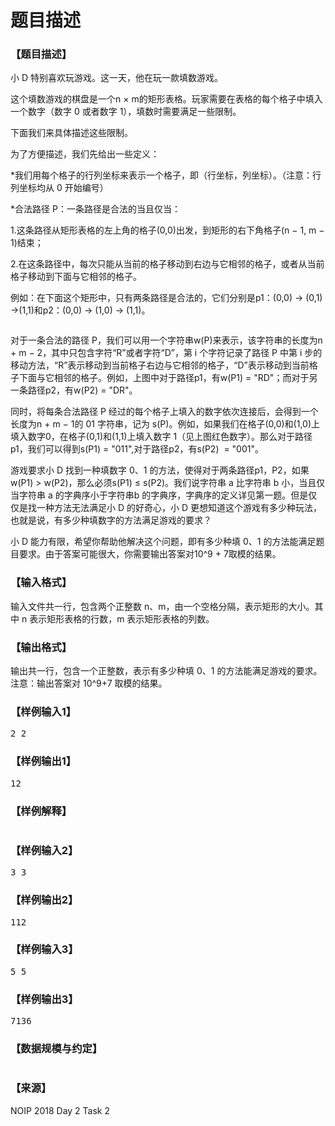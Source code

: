 # 题目描述


<h3>
【题目描述】
</h3>
<p>
小 D 特别喜欢玩游戏。这一天，他在玩一款填数游戏。
</p>
<p>
这个填数游戏的棋盘是一个n × m的矩形表格。玩家需要在表格的每个格子中填入一个数字（数字 0 或者数字 1），填数时需要满足一些限制。
</p>
<p>
下面我们来具体描述这些限制。
</p>
<p>
为了方便描述，我们先给出一些定义：
</p>
<p>
*我们用每个格子的行列坐标来表示一个格子，即（行坐标，列坐标）。（注意：行列坐标均从 0 开始编号）
</p>
<p>
*合法路径 P：一条路径是合法的当且仅当：
</p>
<p>
1.这条路径从矩形表格的左上角的格子(0,0)出发，到矩形的右下角格子(n − 1, m − 1)结束；
</p>
<p>
2.在这条路径中，每次只能从当前的格子移动到右边与它相邻的格子，或者从当前格子移动到下面与它相邻的格子。
</p>
<p>
例如：在下面这个矩形中，只有两条路径是合法的，它们分别是p1：(0,0) → (0,1) →(1,1)和p2：(0,0) → (1,0) → (1,1)。
</p>
<p>
<img src="/upload/image/20181113/20181113103610_40986.jpg" alt=""/> 
</p>
<p>
对于一条合法的路径 P，我们可以用一个字符串w(P)来表示，该字符串的长度为n + m − 2，其中只包含字符“R”或者字符“D”，第 i 个字符记录了路径 P 中第 i 步的移动方法，“R”表示移动到当前格子右边与它相邻的格子，“D”表示移动到当前格子下面与它相邻的格子。例如，上图中对于路径p1，有w(P1) = &#34;RD&#34;；而对于另一条路径p2，有w(P2) = &#34;DR&#34;。
</p>
<p>
同时，将每条合法路径 P 经过的每个格子上填入的数字依次连接后，会得到一个长度为n + m − 1的 01 字符串，记为 s(P)。例如，如果我们在格子(0,0)和(1,0)上填入数字0，在格子(0,1)和(1,1)上填入数字 1（见上图红色数字）。那么对于路径p1，我们可以得到s(P1) = &#34;011&#34;,对于路径p2，有s(P2)  = &#34;001&#34;。
</p>
<p>
游戏要求小 D 找到一种填数字 0、1 的方法，使得对于两条路径p1，P2，如果w(P1) &gt; w(P2)，那么必须s(P1) ≤ s(P2)。我们说字符串 a 比字符串 b 小，当且仅当字符串 a 的字典序小于字符串b 的字典序，字典序的定义详见第一题。但是仅仅是找一种方法无法满足小 D 的好奇心，小 D 更想知道这个游戏有多少种玩法，也就是说，有多少种填数字的方法满足游戏的要求？
</p>
<p>
小 D 能力有限，希望你帮助他解决这个问题，即有多少种填 0、1 的方法能满足题目要求。由于答案可能很大，你需要输出答案对10^9 + 7取模的结果。
</p>
<h3>
【输入格式】
</h3>
<p>
输入文件共一行，包含两个正整数 n、m，由一个空格分隔，表示矩形的大小。其中 n 表示矩形表格的行数，m 表示矩形表格的列数。
</p>
<h3>
【输出格式】
</h3>
<p>
输出共一行，包含一个正整数，表示有多少种填 0、1 的方法能满足游戏的要求。注意：输出答案对 10^9+7 取模的结果。
</p>
<h3>
【样例输入1】
</h3>
<pre>2 2
</pre>
<h3>
【样例输出1】
</h3>
<pre>12
</pre>
<h3>
【样例解释】
</h3>
<p>
<img src="/upload/image/20181113/20181113103830_37747.jpg" alt=""/> 
</p>
<h3>
【样例输入2】
</h3>
<pre>3 3
</pre>
<h3>
【样例输出2】
</h3>
<pre>112
</pre>
<h3>
【样例输入3】
</h3>
<pre>5 5
</pre>
<h3>
【样例输出3】
</h3>
<pre>7136
</pre>
<h3>
【数据规模与约定】
</h3>
<p>
<img src="/upload/image/20181113/20181113103816_89935.jpg" alt=""/> 
</p>
<h3>
【来源】
</h3>
<p>
NOIP 2018 Day 2 Task 2
</p>
